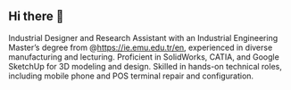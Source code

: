 ## Hi there 👋
Industrial Designer and Research Assistant with an Industrial Engineering Master’s degree from @https://ie.emu.edu.tr/en, experienced in diverse manufacturing and lecturing. Proficient in SolidWorks, CATIA, and Google SketchUp for 3D modeling and design. Skilled in hands-on technical roles, including mobile phone and POS terminal repair and configuration.
<!--
**MasoudTourani/MasoudTourani** is a ✨ _special_ ✨ repository because its `README.md` (this file) appears on your GitHub profile.

Here are some ideas to get you started:

- 🔭 I’m currently working on ...
- 🌱 I’m currently learning ...
- 👯 I’m looking to collaborate on ...
- 🤔 I’m looking for help with ...
- 💬 Ask me about ...
- 📫 How to reach me: ...
- 😄 Pronouns: ...
- ⚡ Fun fact: ...
-->
